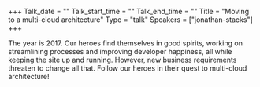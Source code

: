 +++
Talk_date = ""
Talk_start_time = ""
Talk_end_time = ""
Title = "Moving to a multi-cloud architecture"
Type = "talk"
Speakers = ["jonathan-stacks"]
+++

The year is 2017. Our heroes find themselves in good spirits, working on streamlining processes and improving developer happiness, all while keeping the site up and running. However, new business requirements threaten to change all that. Follow our heroes in their quest to multi-cloud architecture!
